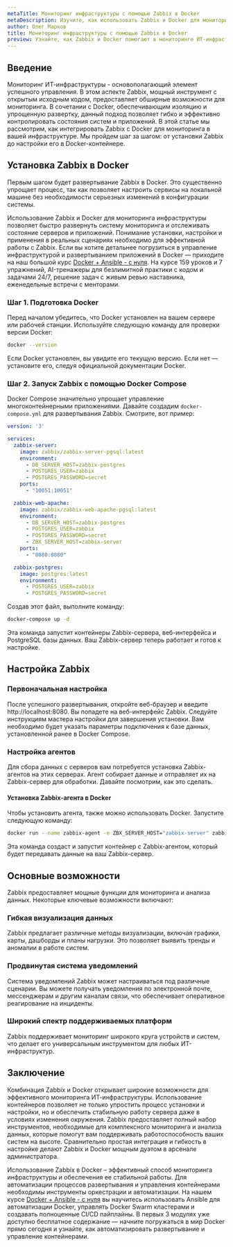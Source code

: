 ```yaml
---
metaTitle: Мониторинг инфраструктуры с помощью Zabbix в Docker
metaDescription: Изучите, как использовать Zabbix и Docker для мониторинга инфраструктуры - от установки до настройки и применения в реальных сценариях
author: Олег Марков
title: Мониторинг инфраструктуры с помощью Zabbix в Docker
preview: Узнайте, как Zabbix и Docker помогают в мониторинге ИТ-инфраструктуры, от развертывания и настройки до эффективного управления и аналитики
---
```


## Введение

Мониторинг ИТ-инфраструктуры - основополагающий элемент успешного управления. В этом аспекте Zabbix, мощный инструмент с открытым исходным кодом, предоставляет обширные возможности для мониторинга. В сочетании с Docker, обеспечивающим изоляцию и упрощенную развертку, данный подход позволяет гибко и эффективно контролировать состояния систем и приложений. В этой статье мы рассмотрим, как интегрировать Zabbix с Docker для мониторинга в вашей инфраструктуре. Мы пройдем шаг за шагом: от установки Zabbix до настройки его в Docker-контейнере.

## Установка Zabbix в Docker

Первым шагом будет развертывание Zabbix в Docker. Это существенно упрощает процесс, так как позволяет настроить сервисы на локальной машине без необходимости серьезных изменений в конфигурации системы.

Использование Zabbix и Docker для мониторинга инфраструктуры позволяет быстро развернуть систему мониторинга и отслеживать состояние серверов и приложений. Понимание установки, настройки и применения в реальных сценариях необходимо для эффективной работы с Zabbix. Если вы хотите детальнее погрузиться в управление инфраструктурой и развертыванием приложений в Docker — приходите на наш большой курс [Docker + Ansible - с нуля](https://purpleschool.ru/course/docker?utm_source=knowledgebase&utm_medium=text&utm_campaign=Monitoring_infrastruktury_s_pomoshchyu_Zabbix_v_Docker). На курсе 159 уроков и 7 упражнений, AI-тренажеры для безлимитной практики с кодом и задачами 24/7, решение задач с живым ревью наставника, еженедельные встречи с менторами. 

### Шаг 1. Подготовка Docker

Перед началом убедитесь, что Docker установлен на вашем сервере или рабочей станции. Используйте следующую команду для проверки версии Docker:

```bash
docker --version
```

Если Docker установлен, вы увидите его текущую версию. Если нет — установите его, следуя официальной документации Docker.

### Шаг 2. Запуск Zabbix с помощью Docker Compose

Docker Compose значительно упрощает управление многоконтейнерными приложениями. Давайте создадим `docker-compose.yml` для развертывания Zabbix. Смотрите, вот пример:

```yaml
version: '3'

services:
  zabbix-server:
    image: zabbix/zabbix-server-pgsql:latest
    environment:
      - DB_SERVER_HOST=zabbix-postgres
      - POSTGRES_USER=zabbix
      - POSTGRES_PASSWORD=secret
    ports:
      - "10051:10051"

  zabbix-web-apache:
    image: zabbix/zabbix-web-apache-pgsql:latest
    environment:
      - DB_SERVER_HOST=zabbix-postgres
      - POSTGRES_USER=zabbix
      - POSTGRES_PASSWORD=secret
      - ZBX_SERVER_HOST=zabbix-server
    ports:
      - "8080:8080"

  zabbix-postgres:
    image: postgres:latest
    environment:
      - POSTGRES_USER=zabbix
      - POSTGRES_PASSWORD=secret
```

Создав этот файл, выполните команду:

```bash
docker-compose up -d
```

Эта команда запустит контейнеры Zabbix-сервера, веб-интерфейса и PostgreSQL базы данных. Ваш Zabbix-сервер теперь работает и готов к настройке.

## Настройка Zabbix

### Первоначальная настройка

После успешного развертывания, откройте веб-браузер и введите http://localhost:8080. Вы попадете на веб-интерфейс Zabbix. Следуйте инструкциям мастера настройки для завершения установки. Вам необходимо будет указать параметры подключения к базе данных, установленной ранее в Docker Compose.

### Настройка агентов

Для сбора данных с серверов вам потребуется установка Zabbix-агентов на этих серверах. Агент собирает данные и отправляет их на Zabbix-сервер для обработки. Давайте посмотрим, как это сделать.

#### Установка Zabbix-агента в Docker

Чтобы установить агента, также можно использовать Docker. Запустите следующую команду:

```bash
docker run --name zabbix-agent -e ZBX_SERVER_HOST="zabbix-server" zabbix/zabbix-agent:latest
```

Эта команда создаст и запустит контейнер с Zabbix-агентом, который будет передавать данные на ваш Zabbix-сервер.

## Основные возможности

Zabbix предоставляет мощные функции для мониторинга и анализа данных. Некоторые ключевые возможности включают:

### Гибкая визуализация данных

Zabbix предлагает различные методы визуализации, включая графики, карты, дашборды и планы нагрузки. Это позволяет выявить тренды и аномалии в работе систем.

### Продвинутая система уведомлений

Система уведомлений Zabbix может настраиваться под различные сценарии. Вы можете получать уведомления по электронной почте, мессенджерам и другим каналам связи, что обеспечивает оперативное реагирование на инциденты.

### Широкий спектр поддерживаемых платформ

Zabbix поддерживает мониторинг широкого круга устройств и систем, что делает его универсальным инструментом для любых ИТ-инфраструктур.

## Заключение

Комбинация Zabbix и Docker открывает широкие возможности для эффективного мониторинга ИТ-инфраструктуры. Использование контейнеров позволяет не только упростить процесс установки и настройки, но и обеспечить стабильную работу сервера даже в условиях изменения окружения. Zabbix предоставляет полный набор инструментов, необходимые для комплексного мониторинга и анализа данных, которые помогут вам поддерживать работоспособность ваших систем на высоте. Сравнительно простая интеграция и гибкость в настройке делают Zabbix и Docker мощным дуэтом в арсенале администратора.

Использование Zabbix в Docker – эффективный способ мониторинга инфраструктуры и обеспечения ее стабильной работы. Для автоматизации процессов развертывания и управления контейнерами необходимы инструменты оркестрации и автоматизации. На нашем курсе [Docker + Ansible - с нуля](https://purpleschool.ru/course/docker?utm_source=knowledgebase&utm_medium=text&utm_campaign=Monitoring_infrastruktury_s_pomoshchyu_Zabbix_v_Docker) вы научитесь использовать Ansible для автоматизации Docker, управлять Docker Swarm кластерами и создавать полноценные CI/CD пайплайны. В первых 3 модулях уже доступно бесплатное содержание — начните погружаться в мир Docker прямо сегодня и узнайте, как автоматизировать развертывание и управление контейнерами.
